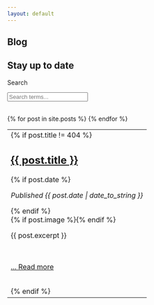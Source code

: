 ```yaml
---
layout: default
---
```

<link rel="stylesheet" href="/assets/css/paginate.css">

<script type='text/javascript' src='/assets/js/paginate.js'>
</script>

<section class = "hero is-info is-bold">
  <div class = "hero-body">
    <div class = "container">
      <h1 class = "title">
      Blog
      </h1>
      <h2 class = "subtitle">
      Stay up to date
      </h2>
    </div>
  </div>
</section>

<div class="hero-body">
  <div class="container">
  <div class = "panel">
      <div class = "body">
        <div class="field is-horizontal is-left">
              <div class = "field-label is-normal is-left">
              <label class = "label" for="searchBox">Search</label>
              </div>
              <div class = "field-body">
                <div class = "field">
                  <p class = "control is-pulled-left">
                    <input class="input" id="searchBox" type = "text" placeholder="Search terms...">
                  </p>
                </div>
              </div>
        </div>
      </div>
    </div>
    <br>
    <table class="table-borderless is-fullwidth  myTable">
        <tbody>
        {% for post in site.posts %}
        <tr>
          <td>
            {% if post.title != 404 %}
            <h2 class="title is-1 centered"><a href="{{ post.url }}">{{ post.title }}</a></h2>
            {% if post.date %}<p> <i>Published {{ post.date | date_to_string }}</i></p>{% endif %}
            <br>
            {% if post.image %}<span class="image main"><img src="{{ site.baseurl }}/{{ post.image }}" alt="" /></span>{% endif %}
            <p>{{ post.excerpt }}</p>
            <br>
            <p><a href="{{ post.url }}"> ... Read more</a></p>
            <br>
            {% endif %}
          </td>
        </tr>
        {% endfor %}
        </tbody>
    </table>
  </div>
</div>


<script>

  let options = {
    numberPerPage: 5,
    goBar:true, 
    pageCounter:true, 
  };

  let filterOptions = {
    el:'#searchBox' 
  };

    paginate.init('.myTable',options,filterOptions);
</script>

